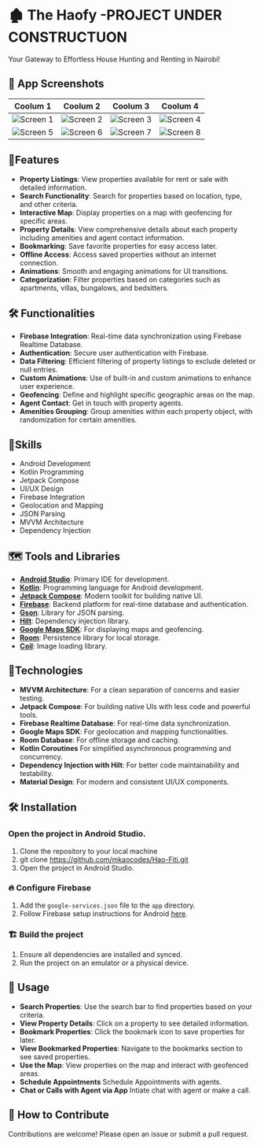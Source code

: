 # 🏚️ The Haofy -PROJECT UNDER CONSTRUCTUON
 Your Gateway to Effortless House Hunting and Renting in Nairobi!

## 📸 App Screenshots

| Coolum 1       | Coolum 2      | Coolum 3     |  Coolum 4      |
| -------------- | -------------- | -------------- | -------------- |
| ![Screen 1](url1) | ![Screen 2](url2) | ![Screen 3](url3) | ![Screen 4](url4) |
| ![Screen 5](url5) | ![Screen 6](url6) | ![Screen 7](url7) | ![Screen 8](url8) |

## 🔄Features
- **Property Listings**: View properties available for rent or sale with detailed information.
- **Search Functionality**: Search for properties based on location, type, and other criteria.
- **Interactive Map**: Display properties on a map with geofencing for specific areas.
- **Property Details**: View comprehensive details about each property including amenities and agent contact information.
- **Bookmarking**: Save favorite properties for easy access later.
- **Offline Access**: Access saved properties without an internet connection.
- **Animations**: Smooth and engaging animations for UI transitions.
- **Categorization**: Filter properties based on categories such as apartments, villas, bungalows, and bedsitters.

## 🛠 Functionalities
- **Firebase Integration**: Real-time data synchronization using Firebase Realtime Database.
- **Authentication**: Secure user authentication with Firebase.
- **Data Filtering**: Efficient filtering of property listings to exclude deleted or null entries.
- **Custom Animations**: Use of built-in and custom animations to enhance user experience.
- **Geofencing**: Define and highlight specific geographic areas on the map.
- **Agent Contact**: Get in touch with property agents.
- **Amenities Grouping**: Group amenities within each property object, with randomization for certain amenities.

## 🚀Skills
- Android Development
- Kotlin Programming
- Jetpack Compose
- UI/UX Design
- Firebase Integration
- Geolocation and Mapping
- JSON Parsing
- MVVM Architecture
- Dependency Injection

## 🗺 Tools and Libraries
- **[Android Studio](https://developer.android.com/studio)**: Primary IDE for development.
- **[Kotlin](https://kotlinlang.org/)**: Programming language for Android development.
- **[Jetpack Compose](https://developer.android.com/jetpack/compose)**: Modern toolkit for building native UI.
- **[Firebase](https://firebase.google.com/)**: Backend platform for real-time database and authentication.
- **[Gson](https://github.com/google/gson)**: Library for JSON parsing.
- **[Hilt](https://dagger.dev/hilt/)**: Dependency injection library.
- **[Google Maps SDK](https://developers.google.com/maps/documentation/android-sdk/overview)**: For displaying maps and geofencing.
- **[Room](https://developer.android.com/training/data-storage/room)**: Persistence library for local storage.
- **[Coil](https://coil-kt.github.io/coil/)**: Image loading library.

## 🎨Technologies
- **MVVM Architecture**: For a clean separation of concerns and easier testing.
- **Jetpack Compose**: For building native UIs with less code and powerful tools.
- **Firebase Realtime Database**: For real-time data synchronization.
- **Google Maps SDK**: For geolocation and mapping functionalities.
- **Room Database**: For offline storage and caching.
- **Kotlin Coroutines** For simplified asynchronous programming and concurrency.
- **Dependency Injection with Hilt**: For better code maintainability and testability.
- **Material Design**: For modern and consistent UI/UX components.

## 🛠️ Installation
### Open the project in Android Studio.
1. Clone the repository to your local machine
2. git clone https://github.com/mkaocodes/Hao-Fiti.git
3. Open the project in Android Studio.

### 🔥 Configure Firebase
1. Add the `google-services.json` file to the `app` directory.
2. Follow Firebase setup instructions for Android [here](https://firebase.google.com/docs/android/setup).

###  🏗 Build the project
1. Ensure all dependencies are installed and synced.
2. Run the project on an emulator or a physical device.

## 📱 Usage
- **Search Properties**: Use the search bar to find properties based on your criteria.
- **View Property Details**: Click on a property to see detailed information.
- **Bookmark Properties**: Click the bookmark icon to save properties for later.
- **View Bookmarked Properties**: Navigate to the bookmarks section to see saved properties.
- **Use the Map**: View properties on the map and interact with geofenced areas.
- **Schedule Appointments** Schedule Appointments with agents.
- **Chat or Calls with Agent via App**  Intiate chat with agent or make a call.

## 🤝 How to Contribute
Contributions are welcome! Please open an issue or submit a pull request.

